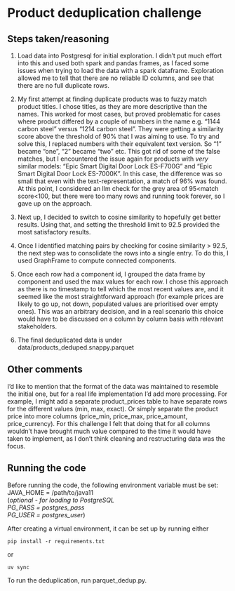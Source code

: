 # Product deduplication challenge

## Steps taken/reasoning

1. Load data into Postgresql for initial exploration. I didn’t put much effort into this and used both spark and pandas frames, as I faced some issues when trying to load the data with a spark dataframe. Exploration allowed me to tell that there are no  reliable ID columns, and see that there are no full duplicate rows.
2. My first attempt at finding duplicate products was to fuzzy match product titles. I chose titles, as they are more descriptive than the names. This worked for most cases, but proved problematic for cases where product differed by a couple of numbers in the name e.g. “1144 carbon steel” versus “1214 carbon steel”. They were getting a similarity score above the threshold of 90% that I was aiming to use. To try and solve this, I replaced numbers with their equivalent text version. So “1” became “one”, “2” became “two” etc. This got rid of some of the false matches, but I encountered the issue again for products with _very_ similar models: “Epic Smart Digital Door Lock ES-F700G” and “Epic Smart Digital Door Lock ES-7000K”. In this case, the difference was so small that even with the text-representation, a match of 96% was found. At this point, I considered an llm check for the grey area of 95<match score<100, but there were too many rows and running took forever, so I gave up on the approach.

3. Next up, I decided	to switch to cosine similarity to hopefully get better results. Using that, and setting the threshold limit to 92.5 provided the most satisfactory results.

4. Once I identified matching pairs by checking for cosine similarity > 92.5, the next step was to consolidate the rows into a single entry. To do this, I used GraphFrame to compute connected components.

5. Once each row had a component id, I grouped the data frame by component and used the max values for each row. I chose this approach as there is no timestamp to tell which the most recent values are, and it seemed like the most straightforward approach (for example prices are likely to go up, not down, populated values are prioritised over empty ones). This was an arbitrary decision, and in a real scenario this choice would have to be discussed on a column by column basis with relevant stakeholders.

6. The final deduplicated data is under data/products_deduped.snappy.parquet

## Other comments
I’d like to mention that the format of the data was maintained to resemble the initial one, but for a real life implementation I’d add more processing. For example, I might add a separate product_prices table to have separate rows for the different values (min, max, exact). Or simply separate the product price into more columns (price_min, price_max, price_amount, price_currency). For this challenge I felt that doing that for all columns wouldn’t have brought much value compared to the time it would have taken to implement, as I don’t think cleaning and restructuring data was the focus.

## Running the code
Before running the code, the following environment variable must be set:  
JAVA_HOME = /path/to/java11  
(_optional - for loading to PostgreSQL  
PG_PASS = postgres_pass  
PG_USER = postgres_user_)

After creating a virtual environment, it can be set up by running either
```
pip install -r requirements.txt
```
or
```
uv sync
```
To run the deduplication, run parquet_dedup.py.